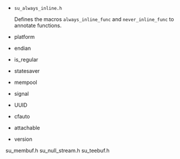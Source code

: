 * `su_always_inline.h`

  Defines the macros `always_inline_func` and `never_inline_func` to annotate functions.

* platform
* endian
* is_regular
* statesaver
* mempool
* signal
* UUID
* cfauto
* attachable
* version

su_membuf.h
su_null_stream.h
su_teebuf.h
